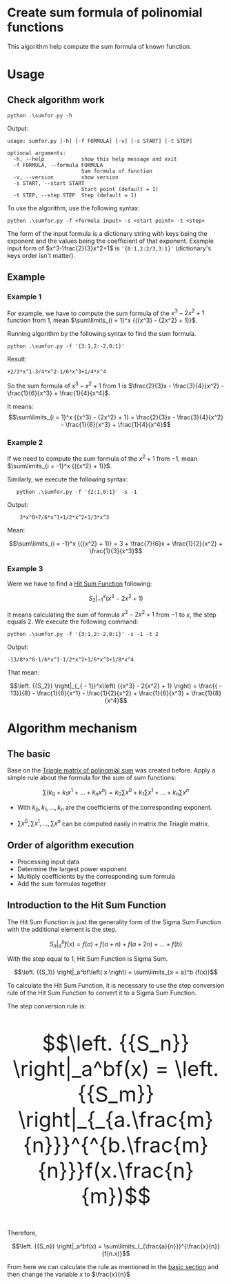 Create sum formula of polinomial functions
=========================================

This algorithm help compute the sum formula of known function. 

# Usage
## Check algorithm work

    python .\sumfor.py -h
    
Output:

    usage: sumfor.py [-h] [-f FORMULA] [-v] [-s START] [-t STEP]

    optional arguments:
      -h, --help            show this help message and exit
      -f FORMULA, --formula FORMULA
                            Sum formula of function
      -v, --version         show version
      -s START, --start START
                            Start point (default = 1)
      -t STEP, --step STEP  Step (default = 1)

To use the algorithm, use the following syntax:
    
    python .\sumfor.py -f <formula input> -s <start point> -t <step>
    
The form of the input formula is a dictionary string with keys being the exponent and the values being the coefficient of that exponent. Example input form of $x^3-\frac{2}{3}x^2+1$ is `'{0:1,2:2/3,3:1}'` (dictionary's keys order isn't matter).

##  Example
### Example 1
For example, we have to compute the sum formula of the $x^3-2x^2+1$ function from $1$, mean $\sum\limits_{i = 1}^x {({x^3} - {2x^2} + 1)}$.

Running algorithm by the following syntax to find the sum formula.

    python .\sumfor.py -f '{3:1,2:-2,0:1}'

Result:

    +2/3*x^1-3/4*x^2-1/6*x^3+1/4*x^4

So the sum formula of $x^3-x^2+1$ from $1$ is $\frac{2}{3}x - \frac{3}{4}{x^2} - \frac{1}{6}{x^3} + \frac{1}{4}{x^4}$. 

It means:
$$\sum\limits_{i = 1}^x {{x^3} - {2x^2} + 1} = \frac{2}{3}x - \frac{3}{4}{x^2} - \frac{1}{6}{x^3} + \frac{1}{4}{x^4}$$

### Example 2
If we need to compute the sum formula of the $x^2+1$ from $-1$, mean $\sum\limits_{i = -1}^x {({x^2} + 1)}$.

Similarly, we execute the following syntax:

       python .\sumfor.py -f '{2:1,0:1}' -s -1
       
Output:
        
        3*x^0+7/6*x^1+1/2*x^2+1/3*x^3

Mean:

$$\sum\limits_{i = -1}^x {({x^2} + 1)} = 3 + \frac{7}{6}x + \frac{1}{2}{x^2} + \frac{1}{3}{x^3}$$


### Example 3
Were we have to find a [Hit Sum Function](#introduction-to-the-hit-sum-function) following:

$$\left. {{S_2}} \right|_{ - 1}^x\left( {{x^3} - 2{x^2} + 1} \right)$$

It means calculating the sum of formula  $x^3 - 2x^2 + 1$ from $-1$ to $x$, the step equals 2. We execute the following command:

    python .\sumfor.py -f '{3:1,2:-2,0:1}' -s -1 -t 2

Output:

    -13/8*x^0-1/6*x^1-1/2*x^2+1/6*x^3+1/8*x^4
    
That mean:

$$\left. {{S_2}} \right|_{_{ - 1}}^x\left( {{x^3} - 2{x^2} + 1} \right) = \frac{{ - 13}}{8} - \frac{1}{6}{x^1} - \frac{1}{2}{x^2} + \frac{1}{6}{x^3} + \frac{1}{8}{x^4}$$

# Algorithm mechanism

## The basic
Base on the [Triagle matrix of polinomial sum](https://github.com/Truongphi20/Forposum) was created before. Apply a simple rule about the formula for the sum of sum functions:

$$
\sum {\left( {{k_0} + {k_1}{x^1} + \ldots + {k_n}{x^n}} \right)}  = {k_0}\sum {{x^0}}  + {k_1}\sum {{x^1}} + \ldots + {k_n}\sum {{x^n}}
$$

   - With $k_0,k_1,\ldots,k_n$ are the coefficients of the corresponding exponent. 

   - $\sum {{x^0}},\sum {{x^1}},\ldots,\sum {{x^n}}$ can be computed easily in matrix the Triagle matrix.

## Order of algorithm execution

- Processing input data
- Determine the largest power exponent
- Multiply coefficients by the corresponding sum formula 
- Add the sum formulas together

## Introduction to the Hit Sum Function

The Hit Sum Function is just the generality form of the Sigma Sum Function with the additional element is the step.

$$\left. {{S_n}} \right|_a^bf\left( x \right) = f(a) + f(a + n) + f(a + 2n) +  \ldots  + f(b)$$

With the step equal to 1, Hit Sum Function is Sigma Sum.

$$\left. {{S_1}} \right|_a^bf\left( x \right) = \sum\limits_{x = a}^b {f(x)}$$

To calculate the Hit Sum Function, it is necessary to use the step conversion rule of the Hit Sum Function to convert it to a Sigma Sum Function.

The step conversion rule is:

<font size = 10>
    
$$\left. {{S_n}} \right|_a^bf(x) = \left. {{S_m}} \right|_{_{a.\frac{m}{n}}}^{^{b.\frac{m}{n}}}f(x.\frac{n}{m})$$
    
</font>

Therefore,

$$\left. {{S_n}} \right|_a^bf(x) = \sum\limits_{_{\frac{a}{n}}}^{\frac{x}{n}} {f(n.x)}$$

From here we can calculate the rule as mentioned in the [basic section](#the-basic) and then change the variable $x$ to $\frac{x}{n}$
